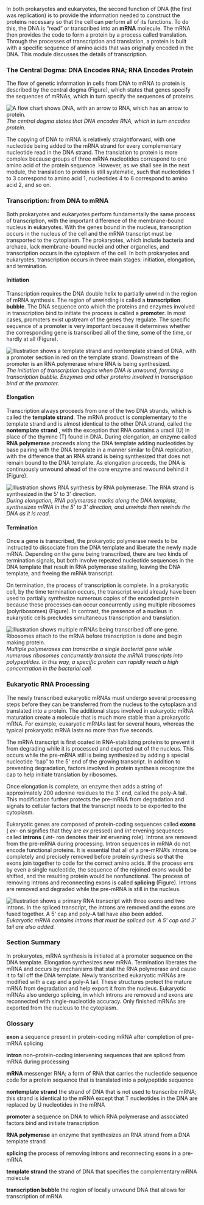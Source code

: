 In both prokaryotes and eukaryotes, the second function of DNA (the first was replication) is to provide the information needed to construct the proteins necessary so that the cell can perform all of its functions. To do this, the DNA is “read” or transcribed into an **mRNA** molecule. The mRNA then provides the code to form a protein by a process called translation. Through the processes of transcription and translation, a protein is built with a specific sequence of amino acids that was originally encoded in the DNA. This module discusses the details of transcription.

### The Central Dogma: DNA Encodes RNA; RNA Encodes Protein

The flow of genetic information in cells from DNA to mRNA to protein is described by the central dogma (Figure), which states that genes specify the sequences of mRNAs, which in turn specify the sequences of proteins.

![A flow chart shows DNA, with an arrow to RNA, which has an arrow to protein.][1] _The central dogma states that DNA encodes RNA, which in turn encodes protein._

The copying of DNA to mRNA is relatively straightforward, with one nucleotide being added to the mRNA strand for every complementary nucleotide read in the DNA strand. The translation to protein is more complex because groups of three mRNA nucleotides correspond to one amino acid of the protein sequence. However, as we shall see in the next module, the translation to protein is still systematic, such that nucleotides 1 to 3 correspond to amino acid 1, nucleotides 4 to 6 correspond to amino acid 2, and so on.

### Transcription: from DNA to mRNA

Both prokaryotes and eukaryotes perform fundamentally the same process of transcription, with the important difference of the membrane-bound nucleus in eukaryotes. With the genes bound in the nucleus, transcription occurs in the nucleus of the cell and the mRNA transcript must be transported to the cytoplasm. The prokaryotes, which include bacteria and archaea, lack membrane-bound nuclei and other organelles, and transcription occurs in the cytoplasm of the cell. In both prokaryotes and eukaryotes, transcription occurs in three main stages: initiation, elongation, and termination.

#### Initiation

Transcription requires the DNA double helix to partially unwind in the region of mRNA synthesis. The region of unwinding is called a **transcription bubble**. The DNA sequence onto which the proteins and enzymes involved in transcription bind to initiate the process is called a **promoter**. In most cases, promoters exist upstream of the genes they regulate. The specific sequence of a promoter is very important because it determines whether the corresponding gene is transcribed all of the time, some of the time, or hardly at all (Figure).

![Illustration shows a template strand and nontemplate strand of DNA, with a promoter section in red on the template strand. Downstream of the promoter is an RNA polymerase where RNA is being synthesized.][2] _The initiation of transcription begins when DNA is unwound, forming a transcription bubble. Enzymes and other proteins involved in transcription bind at the promoter._

#### Elongation

Transcription always proceeds from one of the two DNA strands, which is called the **template strand**. The mRNA product is complementary to the template strand and is almost identical to the other DNA strand, called the **nontemplate strand** , with the exception that RNA contains a uracil (U) in place of the thymine (T) found in DNA. During elongation, an enzyme called **RNA polymerase** proceeds along the DNA template adding nucleotides by base pairing with the DNA template in a manner similar to DNA replication, with the difference that an RNA strand is being synthesized that does not remain bound to the DNA template. As elongation proceeds, the DNA is continuously unwound ahead of the core enzyme and rewound behind it (Figure).

![Illustration shows RNA synthesis by RNA polymerase. The RNA strand is synthesized in the 5' to 3' direction.][3] _During elongation, RNA polymerase tracks along the DNA template, synthesizes mRNA in the 5' to 3' direction, and unwinds then rewinds the DNA as it is read._

#### Termination

Once a gene is transcribed, the prokaryotic polymerase needs to be instructed to dissociate from the DNA template and liberate the newly made mRNA. Depending on the gene being transcribed, there are two kinds of termination signals, but both involve repeated nucleotide sequences in the DNA template that result in RNA polymerase stalling, leaving the DNA template, and freeing the mRNA transcript.

On termination, the process of transcription is complete. In a prokaryotic cell, by the time termination occurs, the transcript would already have been used to partially synthesize numerous copies of the encoded protein because these processes can occur concurrently using multiple ribosomes (polyribosomes) (Figure). In contrast, the presence of a nucleus in eukaryotic cells precludes simultaneous transcription and translation.

![Illustration shows multiple mRNAs being transcribed off one gene. Ribosomes attach to the mRNA before transcription is done and begin making protein.][4] _Multiple polymerases can transcribe a single bacterial gene while numerous ribosomes concurrently translate the mRNA transcripts into polypeptides. In this way, a specific protein can rapidly reach a high concentration in the bacterial cell._

### Eukaryotic RNA Processing

The newly transcribed eukaryotic mRNAs must undergo several processing steps before they can be transferred from the nucleus to the cytoplasm and translated into a protein. The additional steps involved in eukaryotic mRNA maturation create a molecule that is much more stable than a prokaryotic mRNA. For example, eukaryotic mRNAs last for several hours, whereas the typical prokaryotic mRNA lasts no more than five seconds.

The mRNA transcript is first coated in RNA-stabilizing proteins to prevent it from degrading while it is processed and exported out of the nucleus. This occurs while the pre-mRNA still is being synthesized by adding a special nucleotide “cap” to the 5' end of the growing transcript. In addition to preventing degradation, factors involved in protein synthesis recognize the cap to help initiate translation by ribosomes.

Once elongation is complete, an enzyme then adds a string of approximately 200 adenine residues to the 3' end, called the poly-A tail. This modification further protects the pre-mRNA from degradation and signals to cellular factors that the transcript needs to be exported to the cytoplasm.

Eukaryotic genes are composed of protein-coding sequences called **exons** ( _ex-_ on signifies that they are _ex_ pressed) and _int_ ervening sequences called **introns** ( _int-_ ron denotes their _int_ ervening role). Introns are removed from the pre-mRNA during processing. Intron sequences in mRNA do not encode functional proteins. It is essential that all of a pre-mRNA’s introns be completely and precisely removed before protein synthesis so that the exons join together to code for the correct amino acids. If the process errs by even a single nucleotide, the sequence of the rejoined exons would be shifted, and the resulting protein would be nonfunctional. The process of removing introns and reconnecting exons is called **splicing** (Figure). Introns are removed and degraded while the pre-mRNA is still in the nucleus.

![Illustration shows a primary RNA transcript with three exons and two introns. In the spliced transcript, the introns are removed and the exons are fused together. A 5' cap and poly-A tail have also been added.][5] _Eukaryotic mRNA contains introns that must be spliced out. A 5' cap and 3' tail are also added._

### Section Summary

In prokaryotes, mRNA synthesis is initiated at a promoter sequence on the DNA template. Elongation synthesizes new mRNA. Termination liberates the mRNA and occurs by mechanisms that stall the RNA polymerase and cause it to fall off the DNA template. Newly transcribed eukaryotic mRNAs are modified with a cap and a poly-A tail. These structures protect the mature mRNA from degradation and help export it from the nucleus. Eukaryotic mRNAs also undergo splicing, in which introns are removed and exons are reconnected with single-nucleotide accuracy. Only finished mRNAs are exported from the nucleus to the cytoplasm.

### Glossary

**exon** a sequence present in protein-coding mRNA after completion of pre-mRNA splicing 

**intron** non–protein-coding intervening sequences that are spliced from mRNA during processing 

**mRNA** messenger RNA; a form of RNA that carries the nucleotide sequence code for a protein sequence that is translated into a polypeptide sequence 

**nontemplate strand** the strand of DNA that is not used to transcribe mRNA; this strand is identical to the mRNA except that T nucleotides in the DNA are replaced by U nucleotides in the mRNA 

**promoter** a sequence on DNA to which RNA polymerase and associated factors bind and initiate transcription 

**RNA polymerase** an enzyme that synthesizes an RNA strand from a DNA template strand 

**splicing** the process of removing introns and reconnecting exons in a pre-mRNA 

**template strand** the strand of DNA that specifies the complementary mRNA molecule 

**transcription bubble** the region of locally unwound DNA that allows for transcription of mRNA 

   [1]: https://cnx.org/resources/fb6ead13f4c7320ad0c5550c31cabd9fa9e42206/Figure_09_03_01.jpg
   [2]: https://cnx.org/resources/7badb49b09695623e54250be4607b798fae41d77/Figure_09_03_02.jpg
   [3]: https://cnx.org/resources/0ffe42ac4ddd2f4c734ac9ee00284cd892989e12/Figure_09_03_03.jpg
   [4]: https://cnx.org/resources/ba2f61590869656d53841cc63f1e714383ffdc72/Figure_09_03_04.jpg
   [5]: https://cnx.org/resources/6e30736a8c3b6500d86a4cba421be6252a630861/Figure_09_03_05.jpg

